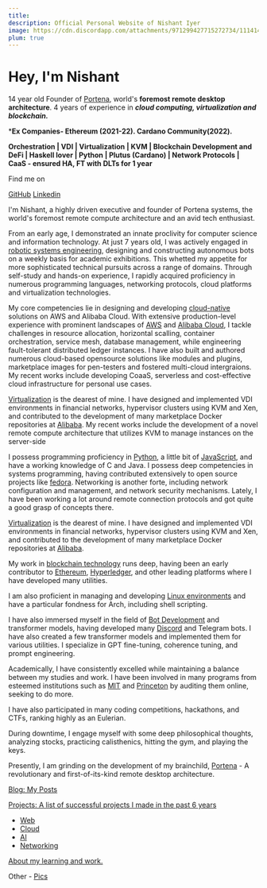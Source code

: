 ```yaml
---
title: 
description: Official Personal Website of Nishant Iyer
image: https://cdn.discordapp.com/attachments/971299427715272734/1114144376311001168/Nishant_Iyer.png
plum: true
---
```


# Hey, I'm Nishant

14 year old Founder of [Portena](https://portena.netlify.app), world's **foremost remote desktop architecture**. 4 years of experience in ***cloud computing, virtualization and blockchain.***

***Ex Companies- Ethereum (2021-22). Cardano Community(2022).**
 
**Orchestration | VDI | Virtualization | KVM | Blockchain Development and DeFi | Haskell lover | Python | Plutus (Cardano) | Network Protocols | CaaS - ensured HA, FT with DLTs for 1 year**

Find me on

<p flex="~ gap-3 wrap" class="mt--2!">
  <a href="https://github.com/nishantiyer" target="_blank"><span op75 i-simple-icons-github/> GitHub</a>
  <a href="https://www.linkedin.com/in/n1sh/" target="_blank"><span op75 i-simple-icons-linkedin /> Linkedin</a>
</p>
I'm Nishant, a highly driven executive and founder of Portena systems, the world's foremost remote compute architecture and an avid tech enthusiast. 

From an early age, I demonstrated an innate proclivity for computer science and information technology. At just 7 years old, I was actively engaged in [robotic systems engineering](https://drive.google.com/drive/folders/1idyy4DyDHI7uGDj3E00iVGRDthxPJJ2b?usp=drive_link), designing and constructing autonomous bots on a weekly basis for academic exhibitions. This whetted my appetite for more sophisticated technical pursuits across a range of domains. Through self-study and hands-on experience, I rapidly acquired proficiency in numerous programming languages, networking protocols, cloud platforms and virtualization technologies.

My core competencies lie in designing and developing [cloud-native](https://nishantiyer.netlify.app/projects#cloud) solutions on AWS and Alibaba Cloud. With extensive production-level experience with prominent landscapes of [AWS](https://aws.amazon.com/) and [Alibaba Cloud](https://www.alibabacloud.com/), I tackle challenges in resource allocation, horizontal scalling, container orchestration, service mesh, database management, while engineering fault-tolerant distributed ledger instances. I have also built and authored numerous cloud-based opensource solutions like modules and plugins, marketplace images for pen-testers and fostered multi-cloud intergraions. My recent works include developing CoaaS, serverless and cost-effective cloud infrastructure for personal use cases. 

[Virtualization](https://nishantiyer.netlify.app/projects#virtualization) is the dearest of mine. I have designed and implemented VDI environments in financial networks, hypervisor clusters using KVM and Xen, and contributed to the development of many marketplace Docker repositories at [Alibaba](https://github.com/NishantIyer). My recent works include the development of a novel remote compute architecture that utilizes KVM to manage instances on the server-side

I possess programming proficiency in [Python](https://www.python.org/), a little bit of [JavaScript](https://developer.mozilla.org/en-US/docs/Web/JavaScript), and have a working knowledge of C and Java. I possess deep competencies in systems programming, having contributed extensively to open source projects like [fedora](https://pagure.io/user/nishantiyer). Networking is another forte, including network configuration and management, and network security mechanisms. Lately, I have been working a lot around remote connection protocols and got quite a good grasp of concepts there.

[Virtualization](https://nishantiyer.netlify.app/projects#virtualization) is the dearest of mine. I have designed and implemented VDI environments in financial networks, hypervisor clusters using KVM and Xen, and contributed to the development of many marketplace Docker repositories at [Alibaba](https://github.com/NishantIyer).

My work in [blockchain technology](https://nishantiyer.netlify.app/projects#blockchain) runs deep, having been an early contributor to [Ethereum](https://ethereum.org/), [Hyperledger](https://www.hyperledger.org/), and other leading platforms where I have developed many utilities.

I am also proficient in managing and developing [Linux environments](https://pagure.io/user/nishantiyer) and have a particular fondness for Arch, including shell scripting.

I have also immersed myself in the field of [Bot Development](https://nishantiyer.netlify.app/projects#bots-nlp-transformers) and transformer models, having developed many [Discord](https://nishantiyer.netlify.app/projects#bots-nlp-transformers) and Telegram bots. I have also created a few transformer models and implemented them for various utilities. I specialize in GPT fine-tuning, coherence tuning, and prompt engineering.

Academically, I have consistently excelled while maintaining a balance between my studies and work. I have been involved in many programs from esteemed institutions such as [MIT](https://professional.mit.edu/course-catalog/blockchain-disruptive-technology) and [Princeton](https://www.coursera.org/learn/comparch) by auditing them online, seeking to do more.

I have also participated in many coding competitions, hackathons, and CTFs, ranking highly as an Eulerian.

During downtime, I engage myself with some deep philosophical thoughts, analyzing stocks, practicing calisthenics, hitting the gym, and playing the keys.

Presently, I am grinding on the development of my brainchild, [Portena](https://portena.netlify.app) - A revolutionary and first-of-its-kind remote desktop architecture.


<a href="https://nishantiyer.netlify.app/posts" target="_self"><span op75 i-material-symbols-article/> Blog: My Posts</a>

<a href="https://nishantiyer.netlify.app/projects" target="_self"><span op75 i-carbon-ibm-cloud-projects/> Projects: A list of successful projects I made in the past 6 years</a>

- <a href="https://nishantiyer.netlify.app/projects#web-apps" target="_self"><span op75 i-mdi-web-refresh/> Web</a>
- <a href="https://nishantiyer.netlify.app/projects#cloud" target="_self"><span op75 i-mdi-cloud-cog/> Cloud</a>
- <a href="https://nishantiyer.netlify.app/projects#bots-nlp-transformers" target="_self"><span op75 i-eos-icons-neural-network/> AI</a>
- <a href="https://nishantiyer.netlify.app/projects#networking" target="_self"><span op75 i-carbon-hybrid-networking/> Networking</a>

<a href="https://nishantiyer.netlify.app/academia" target="_self"><span op75 i-solar-square-academic-cap-2-bold-duotone/> About my learning and work.</a>


Other -
<a href="https://nishantiyer.netlify.app/pics" target="_self"><span op75 i-solar-gallery-add-bold/> Pics</a>
